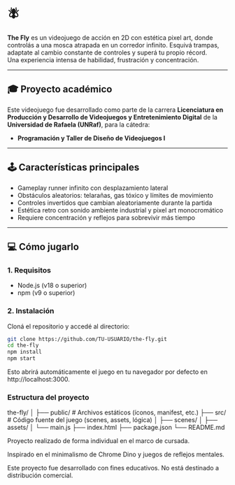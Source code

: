 # 🪰 

**The Fly** es un videojuego de acción en 2D con estética pixel art, donde controlás a una mosca atrapada en un corredor infinito. Esquivá trampas, adaptate al cambio constante de controles y superá tu propio récord.  
Una experiencia intensa de habilidad, frustración y concentración.

---

## 🎓 Proyecto académico

Este videojuego fue desarrollado como parte de la carrera **Licenciatura en Producción y Desarrollo de Videojuegos y Entretenimiento Digital** de la **Universidad de Rafaela (UNRaf)**, para la cátedra:

- **Programación y Taller de Diseño de Videojuegos I**

---

## 🕹️ Características principales

- Gameplay runner infinito con desplazamiento lateral
- Obstáculos aleatorios: telarañas, gas tóxico y límites de movimiento
- Controles invertidos que cambian aleatoriamente durante la partida
- Estética retro con sonido ambiente industrial y pixel art monocromático
- Requiere concentración y reflejos para sobrevivir más tiempo

---

## 💻 Cómo jugarlo

### 1. Requisitos

- Node.js (v18 o superior)
- npm (v9 o superior)

### 2. Instalación

Cloná el repositorio y accedé al directorio:

```bash
git clone https://github.com/TU-USUARIO/the-fly.git
cd the-fly
npm install
npm start
```
Esto abrirá automáticamente el juego en tu navegador por defecto en http://localhost:3000.

### Estructura del proyecto 
the-fly/
│
├── public/          # Archivos estáticos (íconos, manifest, etc.)
├── src/             # Código fuente del juego (scenes, assets, lógica)
│   ├── scenes/
│   ├── assets/
│   └── main.js
├── index.html
├── package.json
└── README.md

Proyecto realizado de forma individual en el marco de cursada.

Inspirado en el minimalismo de Chrome Dino y juegos de reflejos mentales.

Este proyecto fue desarrollado con fines educativos.
No está destinado a distribución comercial.
